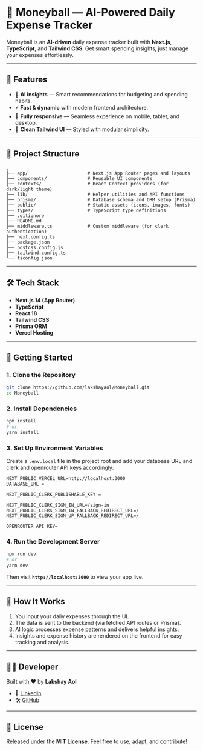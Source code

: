 # 💸 Moneyball — AI-Powered Daily Expense Tracker

Moneyball is an **AI-driven** daily expense tracker built with **Next.js**, **TypeScript**, and **Tailwind CSS**. Get smart spending insights, just manage your expenses effortlessly.

---

## 🌟 Features

- 🤖 **AI insights** — Smart recommendations for budgeting and spending habits.
- ⚡ **Fast & dynamic** with modern frontend architecture.
- 📱 **Fully responsive** — Seamless experience on mobile, tablet, and desktop.
- 🌿 **Clean Tailwind UI** — Styled with modular simplicity.

---

## 📁 Project Structure

```plaintext
.
├── app/                      # Next.js App Router pages and layouts
├── components/               # Reusable UI components
├── contexts/                 # React Context providers (for dark/light theme)
├── lib/                      # Helper utilities and API functions
├── prisma/                   # Database schema and ORM setup (Prisma)
├── public/                   # Static assets (icons, images, fonts)
├── types/                    # TypeScript type definitions
├── .gitignore
├── README.md
├── middleware.ts             # Custom middleware (for clerk authentication)
├── next.config.ts
├── package.json
├── postcss.config.js
├── tailwind.config.ts
└── tsconfig.json
````

---

## 🛠️ Tech Stack

* **Next.js 14 (App Router)**
* **TypeScript**
* **React 18**
* **Tailwind CSS**
* **Prisma ORM**
* **Vercel Hosting**

---

## 🚀 Getting Started

### 1. Clone the Repository

```bash
git clone https://github.com/lakshayaol/Moneyball.git
cd Moneyball
```

### 2. Install Dependencies

```bash
npm install
# or
yarn install
```

### 3. Set Up Environment Variables

Create a `.env.local` file in the project root and add your database URL and clerk and openrouter API keys accordingly:

```env
NEXT_PUBLIC_VERCEL_URL=http://localhost:3000
DATABASE_URL = 

NEXT_PUBLIC_CLERK_PUBLISHABLE_KEY = 

NEXT_PUBLIC_CLERK_SIGN_IN_URL=/sign-in
NEXT_PUBLIC_CLERK_SIGN_IN_FALLBACK_REDIRECT_URL=/
NEXT_PUBLIC_CLERK_SIGN_UP_FALLBACK_REDIRECT_URL=/

OPENROUTER_API_KEY= 
```

### 4. Run the Development Server

```bash
npm run dev
# or
yarn dev
```

Then visit **`http://localhost:3000`** to view your app live.

---

## 🧠 How It Works

1. You input your daily expenses through the UI.
2. The data is sent to the backend (via fetched API routes or Prisma).
3. AI logic processes expense patterns and delivers helpful insights.
4. Insights and expense history are rendered on the frontend for easy tracking and analysis.

---

## 👨‍💻 Developer

Built with ❤️ by **Lakshay Aol**

* 💼 [LinkedIn](https://www.linkedin.com/in/lakshay-aol/)
* 🛠️ [GitHub](https://github.com/lakshayaol)

---

## 🧾 License

Released under the **MIT License**. Feel free to use, adapt, and contribute!
